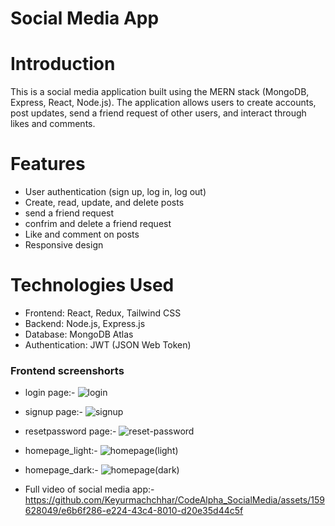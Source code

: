 # Social Media App
# Introduction
This is a social media application built using the MERN stack (MongoDB, Express, React, Node.js). The application allows users to create accounts, post updates, send a friend request of other users, and interact through likes and comments.
# Features
* User authentication (sign up, log in, log out)
* Create, read, update, and delete posts
* send a friend request
* confrim and delete a friend request
* Like and comment on posts
* Responsive design
# Technologies Used
* Frontend: React, Redux, Tailwind CSS
* Backend: Node.js, Express.js
* Database: MongoDB Atlas
* Authentication: JWT (JSON Web Token)


### Frontend screenshorts
* login page:-
![login](https://github.com/Keyurmachchhar/CodeAlpha_SocialMedia/assets/159628049/14cf663f-b67c-4c1f-bea8-dcffc5dc0c35)

* signup page:-
![signup](https://github.com/Keyurmachchhar/CodeAlpha_SocialMedia/assets/159628049/3b401325-56ad-430c-989b-75c60cbbd7f2)

* resetpassword page:-
![reset-password](https://github.com/Keyurmachchhar/CodeAlpha_SocialMedia/assets/159628049/4a2aea96-f41a-45fd-8cdc-2401fcf344a7)

* homepage_light:-
![homepage(light)](https://github.com/Keyurmachchhar/CodeAlpha_SocialMedia/assets/159628049/5532882d-3630-4b8d-b028-c2b9f65480c4)

* homepage_dark:-
![homepage(dark)](https://github.com/Keyurmachchhar/CodeAlpha_SocialMedia/assets/159628049/e179aac9-a618-4f48-85bb-6127e5c183a1)

* Full video of social media app:-
https://github.com/Keyurmachchhar/CodeAlpha_SocialMedia/assets/159628049/e6b6f286-e224-43c4-8010-d20e35d44c5f
